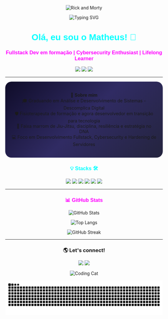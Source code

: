 <p align="center">
  <img src="https://i.postimg.cc/43zwDJgQ/Season-4-Episode-3-GIF-by-Rick-and-Morty.gif" alt="Rick and Morty" width="300"/>
</p>

<p align="center">
  <img src="https://readme-typing-svg.demolab.com/?lines=Graduando+em+ADS;Fullstack+Dev+em+forma%C3%A7%C3%A3o;Cybersecurity+Enthusiast;Faixa+marrom+de+Jiu-Jitsu;Amante+de+c%C3%B3digo+e+tecnologia!&center=true&width=800&height=50&color=00FFFF&vCenter=true&size=24" alt="Typing SVG">
</p>

<h1 align="center" style="font-family: 'Orbitron', sans-serif; color: #00FFFF;">Olá, eu sou o Matheus! 👋</h1>
<h3 align="center" style="font-family: 'Orbitron', sans-serif; color: #FF00FF;">Fullstack Dev em formação | Cybersecurity Enthusiast | Lifelong Learner</h3>

<p align="center">
  <img src="https://img.shields.io/badge/Status-Always%20Learning-blue?style=for-the-badge&logo=openbadges" />
  <img src="https://img.shields.io/badge/Focus-Cybersecurity%20%7C%20Fullstack-critical?style=for-the-badge&logo=hackaday" />
  <img src="https://img.shields.io/badge/Role-Developer%20Student-success?style=for-the-badge&logo=github" />
</p>

---

<div align="center" style="background: linear-gradient(135deg, #0f0c29, #302b63, #24243e); padding: 20px; border-radius: 20px;">

🌟 <b>Sobre mim</b>  
 🎓 Graduando em Análise e Desenvolvimento de Sistemas - Descomplica Digital  
 🛡️ Fisioterapeuta de formação e agora desenvolvedor em transição para tecnologia  
 🥋 Faixa marrom de Jiu-Jitsu, disciplina, resiliência e estratégia no DNA  
 💻 Foco em Desenvolvimento Fullstack, Cybersecurity e Hardening de Servidores  

</div>

<h3 align="center" style="font-family: 'Orbitron', sans-serif; color: #00FFFF;">💡 Stacks 🛠 </h3>
<p align="center">
  <img src="https://img.shields.io/badge/Code-JavaScript-informational?style=flat&logo=javascript&color=F7DF1E" />
  <img src="https://img.shields.io/badge/Framework-React-informational?style=flat&logo=react&color=61DAFB" />
  <img src="https://img.shields.io/badge/Backend-Node.js-informational?style=flat&logo=node.js&color=339933" />
  <img src="https://img.shields.io/badge/Language-Python-informational?style=flat&logo=python&color=3776AB" />
  <img src="https://img.shields.io/badge/Linux-Server%20Hardening-important?style=flat&logo=linux&color=FCC624" />
  <img src="https://img.shields.io/badge/Tools-Figma-informational?style=flat&logo=figma&color=F24E1E" />
</p>

---

<h3 align="center" style="font-family: 'Orbitron', sans-serif; color: #FF00FF;">📊 GitHub Stats</h3>
<p align="center">
  <img src="https://github-readme-stats.vercel.app/api?username=matheuslimabjj&show_icons=true&theme=radical&hide_border=true" alt="GitHub Stats" />
</p>

<p align="center">
  <img src="https://github-readme-stats.vercel.app/api/top-langs?username=matheuslimabjj&layout=compact&theme=radical&hide_border=true" alt="Top Langs" />
</p>

<p align="center">
  <img src="https://github-readme-streak-stats.herokuapp.com/?user=matheuslimabjj&theme=radical&hide_border=true" alt="GitHub Streak" />
</p>

---

<h3 align="center">🌎 Let's connect!</h3>
<p align="center">
  <a href="mailto:mfolima.dev@gmail.com"><img src="https://img.shields.io/badge/Email-mfolima.dev@gmail.com-red?style=for-the-badge&logo=gmail"></a>
  <a href="https://www.linkedin.com/in/matheus-lima-91a221334/"><img src="https://img.shields.io/badge/LinkedIn-Connect-blue?style=for-the-badge&logo=linkedin"></a>
</p>

<p align="center">
  <img src="https://i.postimg.cc/sx8pB8z2/Cat-Working-Hard-GIF.gif" alt="Coding Cat" width="300"/>
</p>


<picture align="center">
  <source media="(prefers-color-scheme: dark)" srcset="https://raw.githubusercontent.com/Matheuslimabjj/Matheuslimabjj/output/github-contribution-grid-snake-dark.svg">
  <source media="(prefers-color-scheme: light)" srcset="https://raw.githubusercontent.com/Matheuslimabjj/Matheuslimabjj/output/github-contribution-grid-snake-light.svg">
  <img align="center" alt="GitHub contribution grid snake animation" src="https://raw.githubusercontent.com/Matheuslimabjj/Matheuslimabjj/output/github-contribution-grid-snake-dark.svg">
</picture>

